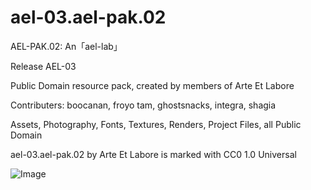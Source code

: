 # ael-03.ael-pak.02
 
AEL-PAK.02: An「ael-lab」

Release AEL-03

Public Domain resource pack, created by members of Arte Et Labore

Contributers: boocanan, froyo tam, ghostsnacks, integra, shagia

Assets, Photography, Fonts, Textures, Renders, Project Files, all Public Domain

ael-03.ael-pak.02 by Arte Et Labore is marked with CC0 1.0 Universal 

![Image](https://github.com/froyotam/ael-03.ael-pak.02/main/ael-pak_final.png)

